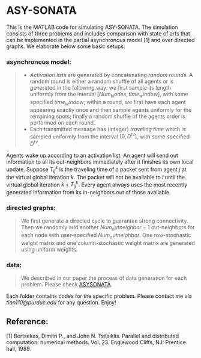 # ASY-SONATA

This is the MATLAB code for simulating ASY-SONATA.  The simulation consists of three problems and includes comparison with state of arts that can be implemented in the partial asynchronous model [1] and over directed graphs.  We elaborate below some basic setups:

### asynchronous model:
> + *Activation lists* are generated by concatenating *random rounds*.  A random round is either a random shuffle of all agents or is generated in the following way: we first sample its length uniformly from the interval $[Num_Nodes, time_window]$, with some specified $time_window$;  within a  round, we first have each agent appearing exactly once and then sample agents uniformly for the remaining spots;  finally a random shuffle of the agents order is performed on each round.
> + Each transmitted message  has  (integer) *traveling time* which is sampled uniformly from the interval $[0, D^{\text{tv}}]$, with some specified $D^{\text{tv}}$.

Agents wake up according to an activation list.  An agent will send out information to all its out-neighbors immediately after it finishes its own local update.  Suppose $T_{ij}^k$ is the traveling time of a packet sent from agent $j$ at the virtual global iteration $k$.  The packet will not be available to $i$ until the virtual global iteration $k+T_{ij}^k.$  Every agent always uses the most recently generated information from its in-neighbors out of those available.  

### directed graphs:
> We first generate a directed cycle to guarantee strong connectivity.  Then we randomly add another $Num_outneighbor-1$ out-neighbors for each node with user-specified $Num_outneighbor$.  One row-stochastic weight matrix and one column-stochastic weight matrix are generated using uniform weights.  

### data:
> We described in our paper the process of data generation for each problem.  Please check [ASYSONATA](https://arxiv.org/pdf/1803.10359.pdf).

Each folder contains codes for the specific problem.  Please contact me via _tian110@purdue.edu_ for any question.  Enjoy!


## Reference:
[1] Bertsekas, Dimitri P., and John N. Tsitsiklis. Parallel and distributed computation: numerical methods. Vol. 23. Englewood Cliffs, NJ: Prentice hall, 1989.
